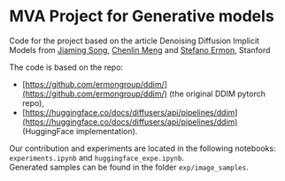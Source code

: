 # MVA Project for Generative models

Code for the project based on the article Denoising Diffusion Implicit Models from [Jiaming Song](http://tsong.me), [Chenlin Meng](http://cs.stanford.edu/~chenlin) and [Stefano Ermon](http://cs.stanford.edu/~ermon), Stanford

The code is based on the repo:

- [https://github.com/ermongroup/ddim/](https://github.com/ermongroup/ddim/) (the original DDIM pytorch repo),
- [https://huggingface.co/docs/diffusers/api/pipelines/ddim](https://huggingface.co/docs/diffusers/api/pipelines/ddim) (HuggingFace implementation).

Our contribution and experiments are located in the following notebooks: `experiments.ipynb` and `huggingface_expe.ipynb`.  
Generated samples can be found in the folder `exp/image_samples`.


